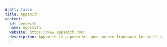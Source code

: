 ```yaml
---
draft: false
title: Appsmith
content:
  id: appsmith
  name: Appsmith
  website: https://www.appsmith.com/
  description: Appsmith is a powerful open-source framework to build internal tools.
---
```

